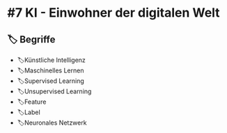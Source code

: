 # #7 KI - Einwohner der digitalen Welt

## :label: Begriffe

* :label:Künstliche Intelligenz
* :label:Maschinelles Lernen
* :label:Supervised Learning
* :label:Unsupervised Learning
* :label:Feature
* :label:Label
* :label:Neuronales Netzwerk
